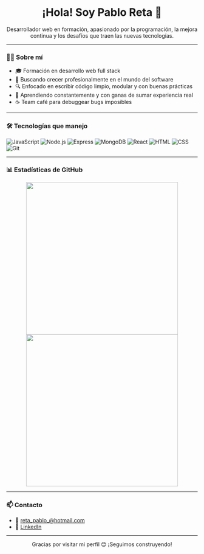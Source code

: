 <h1 align="center">¡Hola! Soy Pablo Reta 👋</h1>

<p align="center">
  Desarrollador web en formación, apasionado por la programación, la mejora continua y los desafíos que traen las nuevas tecnologías.
</p>

---

### 👨‍💻 Sobre mí

- 🎓 Formación en desarrollo web full stack
- 🚀 Buscando crecer profesionalmente en el mundo del software
- 🔍 Enfocado en escribir código limpio, modular y con buenas prácticas
- 🌱 Aprendiendo constantemente y con ganas de sumar experiencia real
- ☕ Team café para debuggear bugs imposibles

---

### 🛠️ Tecnologías que manejo

![JavaScript](https://img.shields.io/badge/-JavaScript-F7DF1E?style=flat&logo=javascript&logoColor=black)
![Node.js](https://img.shields.io/badge/-Node.js-339933?style=flat&logo=nodedotjs&logoColor=white)
![Express](https://img.shields.io/badge/-Express.js-black?style=flat&logo=express&logoColor=white)
![MongoDB](https://img.shields.io/badge/-MongoDB-47A248?style=flat&logo=mongodb&logoColor=white)
![React](https://img.shields.io/badge/-React-61DAFB?style=flat&logo=react&logoColor=black)
![HTML](https://img.shields.io/badge/-HTML5-E34F26?style=flat&logo=html5&logoColor=white)
![CSS](https://img.shields.io/badge/-CSS3-1572B6?style=flat&logo=css3&logoColor=white)
![Git](https://img.shields.io/badge/-Git-F05032?style=flat&logo=git&logoColor=white)

---

### 📊 Estadísticas de GitHub

<p align="center">
  <img src="https://github-readme-stats.vercel.app/api?username=PabloReta&show_icons=true&theme=radical" width="400"/>
  <img src="https://github-readme-streak-stats.herokuapp.com/?user=PabloReta&theme=radical" width="400"/>
</p>

---

### 📫 Contacto

- 📧 [reta_pablo_@hotmail.com](mailto:reta_pablo_@hotmail.com)
- 💼 [LinkedIn](https://www.linkedin.com/in/pablo-reta-9662a219a/)

---

<p align="center">Gracias por visitar mi perfil 😊 ¡Seguimos construyendo!</p>

